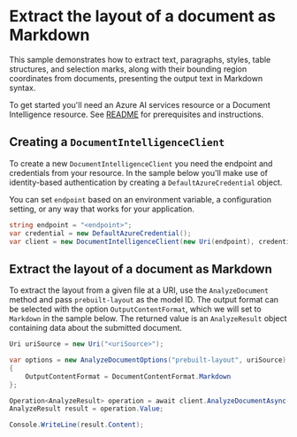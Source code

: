 # Extract the layout of a document as Markdown

This sample demonstrates how to extract text, paragraphs, styles, table structures, and selection marks, along with their bounding region coordinates from documents, presenting the output text in Markdown syntax.

To get started you'll need an Azure AI services resource or a Document Intelligence resource. See [README][README] for prerequisites and instructions.

## Creating a `DocumentIntelligenceClient`

To create a new `DocumentIntelligenceClient` you need the endpoint and credentials from your resource. In the sample below you'll make use of identity-based authentication by creating a `DefaultAzureCredential` object.

You can set `endpoint` based on an environment variable, a configuration setting, or any way that works for your application.

```C# Snippet:CreateDocumentIntelligenceClient
string endpoint = "<endpoint>";
var credential = new DefaultAzureCredential();
var client = new DocumentIntelligenceClient(new Uri(endpoint), credential);
```

## Extract the layout of a document as Markdown

To extract the layout from a given file at a URI, use the `AnalyzeDocument` method and pass `prebuilt-layout` as the model ID. The output format can be selected with the option `OutputContentFormat`, which we will set to `Markdown` in the sample below. The returned value is an `AnalyzeResult` object containing data about the submitted document.

```C# Snippet:DocumentIntelligenceExtractLayoutAsMarkdownAsync
Uri uriSource = new Uri("<uriSource>");

var options = new AnalyzeDocumentOptions("prebuilt-layout", uriSource)
{
    OutputContentFormat = DocumentContentFormat.Markdown
};

Operation<AnalyzeResult> operation = await client.AnalyzeDocumentAsync(WaitUntil.Completed, options);
AnalyzeResult result = operation.Value;

Console.WriteLine(result.Content);
```

[README]: https://github.com/Azure/azure-sdk-for-net/tree/main/sdk/documentintelligence/Azure.AI.DocumentIntelligence#getting-started
